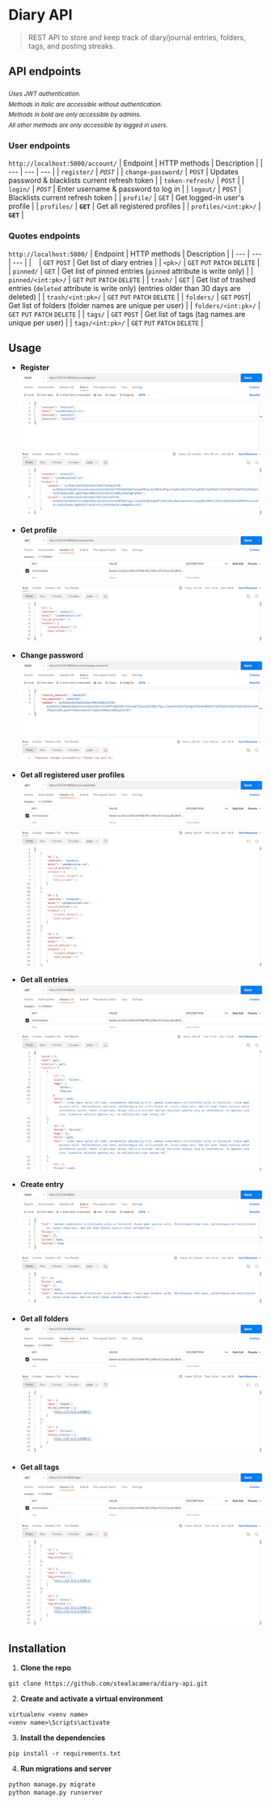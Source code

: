 # Diary API
> REST API to store and keep track of diary/journal entries, folders, tags, and posting streaks.


## API endpoints
<sub>*Uses JWT authentication.  
Methods in italic are accessible without authentication.  
Methods in bold are only accessible by admins.  
All other methods are only accessible by logged in users.*</sub>

### User endpoints 
`http://localhost:5000/account/`
| Endpoint  | HTTP methods | Description |
| --- | --- | --- |
| `register/` | *`POST`* |
| `change-password/` | `POST` | Updates password & blacklists current refresh token |
| `token-refresh/` | `POST` |
| `login/` | *`POST`* | Enter username & password to log in |
| `logout/` | `POST` | Blacklists current refresh token |
| `profile/` | `GET` | Get logged-in user's profile |
| `profiles/` | **`GET`** | Get all registered profiles |
| `profiles/<int:pk>/` | **`GET`** |

### Quotes endpoints
`http://localhost:5000/`
| Endpoint  | HTTP methods | Description |
| --- | --- | --- |
| ` ` | `GET` `POST` | Get list of diary entries |
| `<pk>/` | `GET` `PUT` `PATCH` `DELETE` |
| `pinned/` | `GET` | Get list of pinned entries (`pinned` attribute is write only) |
| `pinned/<int:pk>/` | `GET` `PUT` `PATCH` `DELETE` |
| `trash/` | `GET` | Get list of trashed entries (`deleted` attribute is write only) (entries older than 30 days are deleted) |
| `trash/<int:pk>/` | `GET` `PUT` `PATCH` `DELETE` |
| `folders/` | `GET` `POST`| Get list of folders (folder names are unique per user) |
| `folders/<int:pk>/` | `GET` `PUT` `PATCH` `DELETE` |
| `tags/` | `GET` `POST` | Get list of tags (tag names are unique per user) |
| `tags/<int:pk>/` | `GET` `PUT` `PATCH` `DELETE` |

## Usage
- **Register**
![Postman register user](usage_photos/postman_register.png)

- **Get profile**
![Postman GET profile](usage_photos/postman_profile.png)

- **Change password**
![Postman change password](usage_photos/postman_change_password.png)

- **Get all registered user profiles**
![Postman GET user profiles](usage_photos/postman_all_profiles.png)

- **Get all entries**
![Postman GET entries](usage_photos/postman_entries.png)

- **Create entry**
![Postman POST entry](usage_photos/postman_create_entry.png)

- **Get all folders**
![Postman GET folders](usage_photos/postman_folders.png)

- **Get all tags**
![Postman GET tags](usage_photos/postman_tags.png)


## Installation
1. **Clone the repo**
```
git clone https://github.com/stealacamera/diary-api.git
```
2. **Create and activate a virtual environment**
```
virtualenv <venv name>
<venv name>\Scripts\activate
```
3. **Install the dependencies**
```
pip install -r requirements.txt
```
4. **Run migrations and server**
```
python manage.py migrate
python manage.py runserver
```
